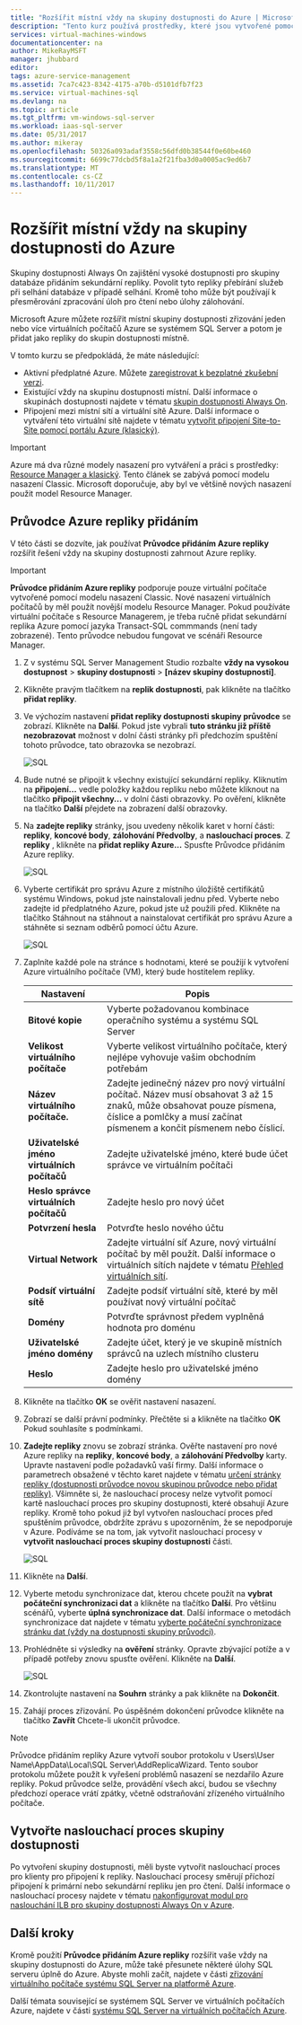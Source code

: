 ```yaml
---
title: "Rozšířit místní vždy na skupiny dostupnosti do Azure | Microsoft Docs"
description: "Tento kurz používá prostředky, které jsou vytvořené pomocí modelu nasazení classic a popisuje, jak pomocí průvodce přidat repliky v serveru SQL Server Management Studio (SSMS) přidejte repliku vždy na skupiny dostupnosti v Azure."
services: virtual-machines-windows
documentationcenter: na
author: MikeRayMSFT
manager: jhubbard
editor: 
tags: azure-service-management
ms.assetid: 7ca7c423-8342-4175-a70b-d5101dfb7f23
ms.service: virtual-machines-sql
ms.devlang: na
ms.topic: article
ms.tgt_pltfrm: vm-windows-sql-server
ms.workload: iaas-sql-server
ms.date: 05/31/2017
ms.author: mikeray
ms.openlocfilehash: 50326a093adaf3558c56dfd0b38544f0e60be460
ms.sourcegitcommit: 6699c77dcbd5f8a1a2f21fba3d0a0005ac9ed6b7
ms.translationtype: MT
ms.contentlocale: cs-CZ
ms.lasthandoff: 10/11/2017
---
```

# <a name="extend-on-premises-always-on-availability-groups-to-azure"></a>Rozšířit místní vždy na skupiny dostupnosti do Azure
Skupiny dostupnosti Always On zajištění vysoké dostupnosti pro skupiny databáze přidáním sekundární repliky. Povolit tyto repliky přebírání služeb při selhání databáze v případě selhání. Kromě toho může být používají k přesměrování zpracování úloh pro čtení nebo úlohy zálohování.

Microsoft Azure můžete rozšířit místní skupiny dostupnosti zřizování jeden nebo více virtuálních počítačů Azure se systémem SQL Server a potom je přidat jako repliky do skupin dostupnosti místně.

V tomto kurzu se předpokládá, že máte následující:

* Aktivní předplatné Azure. Můžete [zaregistrovat k bezplatné zkušební verzi](https://azure.microsoft.com/pricing/free-trial/).
* Existující vždy na skupinu dostupnosti místní. Další informace o skupinách dostupnosti najdete v tématu [skupin dostupnosti Always On](https://msdn.microsoft.com/library/hh510230.aspx).
* Připojení mezi místní sítí a virtuální sítě Azure. Další informace o vytváření této virtuální sítě najdete v tématu [vytvořit připojení Site-to-Site pomocí portálu Azure (klasický)](../../../vpn-gateway/vpn-gateway-howto-site-to-site-classic-portal.md).

> [!IMPORTANT] 
> Azure má dva různé modely nasazení pro vytváření a práci s prostředky: [Resource Manager a klasický](../../../azure-resource-manager/resource-manager-deployment-model.md). Tento článek se zabývá pomocí modelu nasazení Classic. Microsoft doporučuje, aby byl ve většině nových nasazení použit model Resource Manager.

## <a name="add-azure-replica-wizard"></a>Průvodce Azure repliky přidáním
V této části se dozvíte, jak používat **Průvodce přidáním Azure repliky** rozšířit řešení vždy na skupiny dostupnosti zahrnout Azure repliky.

> [!IMPORTANT]
> **Průvodce přidáním Azure repliky** podporuje pouze virtuální počítače vytvořené pomocí modelu nasazení Classic. Nové nasazení virtuálních počítačů by měl použít novější modelu Resource Manager. Pokud používáte virtuální počítače s Resource Managerem, je třeba ručně přidat sekundární replika Azure pomocí jazyka Transact-SQL commmands (není tady zobrazené). Tento průvodce nebudou fungovat ve scénáři Resource Manager.

1. Z v systému SQL Server Management Studio rozbalte **vždy na vysokou dostupnost** > **skupiny dostupnosti** > **[název skupiny dostupnosti]**.
2. Klikněte pravým tlačítkem na **replik dostupnosti**, pak klikněte na tlačítko **přidat repliky**.
3. Ve výchozím nastavení **přidat repliky dostupnosti skupiny průvodce** se zobrazí. Klikněte na **Další**.  Pokud jste vybrali **tuto stránku již příště nezobrazovat** možnost v dolní části stránky při předchozím spuštění tohoto průvodce, tato obrazovka se nezobrazí.
   
    ![SQL](./media/virtual-machines-windows-classic-sql-onprem-availability/IC742861.png)
4. Bude nutné se připojit k všechny existující sekundární repliky. Kliknutím na **připojení...** vedle položky každou repliku nebo můžete kliknout na tlačítko **připojit všechny...** v dolní části obrazovky. Po ověření, klikněte na tlačítko **Další** přejdete na zobrazení další obrazovky.
5. Na **zadejte repliky** stránky, jsou uvedeny několik karet v horní části: **repliky**, **koncové body**, **zálohování Předvolby**, a **naslouchací proces**. Z **repliky** , klikněte na **přidat repliky Azure...** Spusťte Průvodce přidáním Azure repliky.
   
    ![SQL](./media/virtual-machines-windows-classic-sql-onprem-availability/IC742863.png)
6. Vyberte certifikát pro správu Azure z místního úložiště certifikátů systému Windows, pokud jste nainstalovali jednu před. Vyberte nebo zadejte id předplatného Azure, pokud jste už použili před. Klikněte na tlačítko Stáhnout na stáhnout a nainstalovat certifikát pro správu Azure a stáhněte si seznam odběrů pomocí účtu Azure.
   
    ![SQL](./media/virtual-machines-windows-classic-sql-onprem-availability/IC742864.png)
7. Zaplníte každé pole na stránce s hodnotami, které se použijí k vytvoření Azure virtuálního počítače (VM), který bude hostitelem repliky.
   
   | Nastavení | Popis |
   | --- | --- |
   | **Bitové kopie** |Vyberte požadovanou kombinace operačního systému a systému SQL Server |
   | **Velikost virtuálního počítače** |Vyberte velikost virtuálního počítače, který nejlépe vyhovuje vašim obchodním potřebám |
   | **Název virtuálního počítače.** |Zadejte jedinečný název pro nový virtuální počítač. Název musí obsahovat 3 až 15 znaků, může obsahovat pouze písmena, číslice a pomlčky a musí začínat písmenem a končit písmenem nebo číslicí. |
   | **Uživatelské jméno virtuálních počítačů** |Zadejte uživatelské jméno, které bude účet správce ve virtuálním počítači |
   | **Heslo správce virtuálních počítačů** |Zadejte heslo pro nový účet |
   | **Potvrzení hesla** |Potvrďte heslo nového účtu |
   | **Virtual Network** |Zadejte virtuální síť Azure, nový virtuální počítač by měl použít. Další informace o virtuálních sítích najdete v tématu [Přehled virtuálních sítí](../../../virtual-network/virtual-networks-overview.md). |
   | **Podsíť virtuální sítě** |Zadejte podsíť virtuální sítě, které by měl používat nový virtuální počítač |
   | **Domény** |Potvrďte správnost předem vyplněná hodnota pro doménu |
   | **Uživatelské jméno domény** |Zadejte účet, který je ve skupině místních správců na uzlech místního clusteru |
   | **Heslo** |Zadejte heslo pro uživatelské jméno domény |
8. Klikněte na tlačítko **OK** se ověřit nastavení nasazení.
9. Zobrazí se další právní podmínky. Přečtěte si a klikněte na tlačítko **OK** Pokud souhlasíte s podmínkami.
10. **Zadejte repliky** znovu se zobrazí stránka. Ověřte nastavení pro nové Azure repliky na **repliky**, **koncové body**, a **zálohování Předvolby** karty. Upravte nastavení podle požadavků vaší firmy.  Další informace o parametrech obsažené v těchto karet najdete v tématu [určení stránky repliky (dostupnosti průvodce novou skupinou průvodce nebo přidat repliky)](https://msdn.microsoft.com/library/hh213088.aspx). Všimněte si, že naslouchací procesy nelze vytvořit pomocí kartě naslouchací proces pro skupiny dostupnosti, které obsahují Azure repliky. Kromě toho pokud již byl vytvořen naslouchací proces před spuštěním průvodce, obdržíte zprávu s upozorněním, že se nepodporuje v Azure. Podíváme se na tom, jak vytvořit naslouchací procesy v **vytvořit naslouchací proces skupiny dostupnosti** části.
    
     ![SQL](./media/virtual-machines-windows-classic-sql-onprem-availability/IC742865.png)
11. Klikněte na **Další**.
12. Vyberte metodu synchronizace dat, kterou chcete použít na **vybrat počáteční synchronizaci dat** a klikněte na tlačítko **Další**. Pro většinu scénářů, vyberte **úplná synchronizace dat**. Další informace o metodách synchronizace dat najdete v tématu [vyberte počáteční synchronizace stránku dat (vždy na dostupnosti skupiny průvodci)](https://msdn.microsoft.com/library/hh231021.aspx).
13. Prohlédněte si výsledky na **ověření** stránky. Opravte zbývající potíže a v případě potřeby znovu spusťte ověření. Klikněte na **Další**.
    
     ![SQL](./media/virtual-machines-windows-classic-sql-onprem-availability/IC742866.png)
14. Zkontrolujte nastavení na **Souhrn** stránky a pak klikněte na **Dokončit**.
15. Zahájí proces zřizování. Po úspěšném dokončení průvodce klikněte na tlačítko **Zavřít** Chcete-li ukončit průvodce.

> [!NOTE]
> Průvodce přidáním repliky Azure vytvoří soubor protokolu v Users\User Name\AppData\Local\SQL Server\AddReplicaWizard. Tento soubor protokolu můžete použít k vyřešení problémů nasazení se nezdařilo Azure repliky. Pokud průvodce selže, provádění všech akcí, budou se všechny předchozí operace vrátí zpátky, včetně odstraňování zřízeného virtuálního počítače.
> 
> 

## <a name="create-an-availability-group-listener"></a>Vytvořte naslouchací proces skupiny dostupnosti
Po vytvoření skupiny dostupnosti, měli byste vytvořit naslouchací proces pro klienty pro připojení k repliky. Naslouchací procesy směrují příchozí připojení k primární nebo sekundární repliku jen pro čtení. Další informace o naslouchací procesy najdete v tématu [nakonfigurovat modul pro naslouchání ILB pro skupiny dostupnosti Always On v Azure](../classic/ps-sql-int-listener.md).

## <a name="next-steps"></a>Další kroky
Kromě použití **Průvodce přidáním Azure repliky** rozšířit vaše vždy na skupiny dostupnosti do Azure, může také přesunete některé úlohy SQL serveru úplně do Azure. Abyste mohli začít, najdete v části [zřizování virtuálního počítače systému SQL Server na platformě Azure](../sql/virtual-machines-windows-portal-sql-server-provision.md).

Další témata související se systémem SQL Server ve virtuálních počítačích Azure, najdete v části [systému SQL Server na virtuálních počítačích Azure](../sql/virtual-machines-windows-sql-server-iaas-overview.md).

